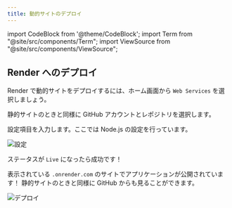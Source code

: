 ```yaml
---
title: 動的サイトのデプロイ
---
```


import CodeBlock from '@theme/CodeBlock';
import Term from "@site/src/components/Term";
import ViewSource from "@site/src/components/ViewSource";

## Render へのデプロイ

Render で動的サイトをデプロイするには、ホーム画面から `Web Services` を選択しましょう。

静的サイトのときと同様に GitHub アカウントとレポジトリを選択します。

設定項目を入力します。ここでは Node.js の設定を行っています。

![設定](./configuration.png)

ステータスが `Live` になったら成功です！

表示されている `.onrender.com` のサイトでアプリケーションが公開されています！
静的サイトのときと同様に GitHub からも見ることができます。

![デプロイ](./deployment.png)